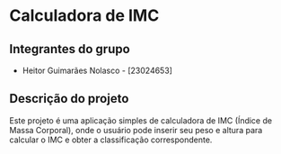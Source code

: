 # Calculadora de IMC

## Integrantes do grupo
- Heitor Guimarães Nolasco - [23024653]

## Descrição do projeto
Este projeto é uma aplicação simples de calculadora de IMC (Índice de Massa Corporal), onde o usuário pode inserir seu peso e altura para calcular o IMC e obter a classificação correspondente.
